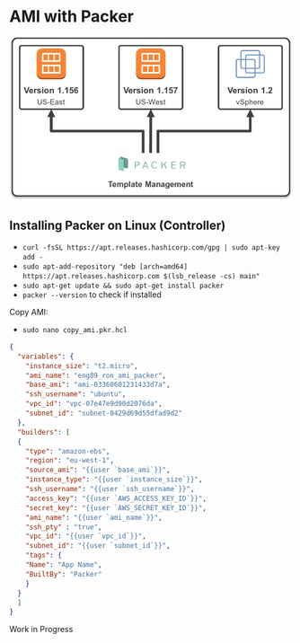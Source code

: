 # AMI with Packer
![](Picture3.png)
## Installing Packer on Linux (Controller)
- `curl -fsSL https://apt.releases.hashicorp.com/gpg | sudo apt-key add -`
- `sudo apt-add-repository "deb [arch=amd64] https://apt.releases.hashicorp.com $(lsb_release -cs) main"`
- `sudo apt-get update && sudo apt-get install packer`
- `packer --version` to check if installed

Copy AMI:
- `sudo nano copy_ami.pkr.hcl`
```JSON
{
  "variables": {
    "instance_size": "t2.micro",
    "ami_name": "eng89_ron_ami_packer",
    "base_ami": "ami-03360601231433d7a",
    "ssh_username": "ubuntu",
    "vpc_id": "vpc-07e47e9d90d2076da",
    "subnet_id": "subnet-0429d69d55dfad9d2"
  },
  "builders": [
  {
    "type": "amazon-ebs",
    "region": "eu-west-1",
    "source_ami": "{{user `base_ami`}}",
    "instance_type": "{{user `instance_size`}}",
    "ssh_username": "{{user `ssh_username`}}",
    "access_key": "{{user `AWS_ACCESS_KEY_ID`}}",
    "secret_key": "{{user `AWS_SECRET_KEY_ID`}}",
    "ami_name": "{{user `ami_name`}}",
    "ssh_pty" : "true",
    "vpc_id": "{{user `vpc_id`}}",
    "subnet_id": "{{user `subnet_id`}}",
    "tags": {
    "Name": "App Name",
    "BuiltBy": "Packer"
    }
  }
  ]
}

```

Work in Progress